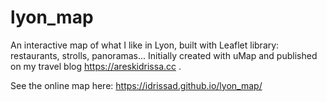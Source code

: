 # lyon_map

An interactive map of what I like in Lyon, built with Leaflet library: restaurants, strolls, panoramas... Initially created with uMap and published on my travel blog <a href="https://areskidrissa.cc"> https://areskidrissa.cc </a>.

See the online map here: https://idrissad.github.io/lyon_map/
